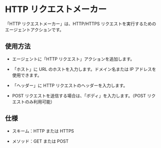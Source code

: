 # HTTP リクエストメーカー

「HTTP リクエストメーカー」は、HTTP/HTTPS リクエストを実行するためのエージェントアクションです。

## 使用方法

- エージェントに「HTTP リクエスト」アクションを追加します。

- 「ホスト」に URL のホストを入力します。ドメイン名または IP アドレスを使用できます。

- 「ヘッダー」に HTTP リクエストのヘッダーを入力します。

- POST リクエストを送信する場合は、「ボディ」を入力します。（POST リクエストのみ利用可能）

## 仕様

- スキーム：HTTP または HTTPS

- メソッド：GET または POST
